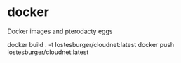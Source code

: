 # docker
Docker images and pterodacty eggs

docker build . -t lostesburger/cloudnet:latest
docker push lostesburger/cloudnet:latest